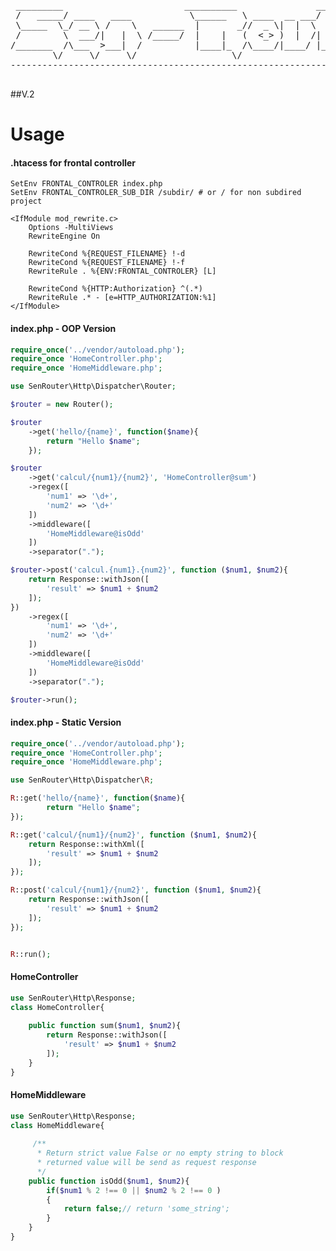 
<pre>
    
 _________                       __________               __                
 /   _____/ ____   ____           \______   \ ____  __ ___/  |_  ___________ 
 \_____  \_/ __ \ /    \   ______  |       _//  _ \|  |  \   __\/ __ \_  __ \
 /        \  ___/|   |  \ /_____/  |    |   (  <_> )  |  /|  | \  ___/|  | \/
/_______  /\___  >___|  /          |____|_  /\____/|____/ |__|  \___  >__|   
        \/     \/     \/                  \/                        \/    
------------------------------------------------------------------------------ 

</pre>
##V.2
# Usage

#### .htacess for frontal controller
``` .htaccess
SetEnv FRONTAL_CONTROLER index.php
SetEnv FRONTAL_CONTROLER_SUB_DIR /subdir/ # or / for non subdired project

<IfModule mod_rewrite.c>
    Options -MultiViews
    RewriteEngine On

    RewriteCond %{REQUEST_FILENAME} !-d
    RewriteCond %{REQUEST_FILENAME} !-f
    RewriteRule . %{ENV:FRONTAL_CONTROLER} [L]

    RewriteCond %{HTTP:Authorization} ^(.*)
    RewriteRule .* - [e=HTTP_AUTHORIZATION:%1]
</IfModule>
```


#### index.php - OOP Version

```php
require_once('../vendor/autoload.php');
require_once 'HomeController.php';
require_once 'HomeMiddleware.php';

use SenRouter\Http\Dispatcher\Router;

$router = new Router();

$router
    ->get('hello/{name}', function($name){
	    return "Hello $name";
	});

$router
    ->get('calcul/{num1}/{num2}', 'HomeController@sum')
    ->regex([
        'num1' => '\d+',
        'num2' => '\d+'
    ])
    ->middleware([
        'HomeMiddleware@isOdd'
    ])
    ->separator(".");

$router->post('calcul.{num1}.{num2}', function ($num1, $num2){
    return Response::withJson([
        'result' => $num1 + $num2
    ]);
})
    ->regex([
        'num1' => '\d+',
        'num2' => '\d+'
    ])
    ->middleware([
        'HomeMiddleware@isOdd'
    ])
    ->separator(".");

$router->run();

```

#### index.php - Static Version

```php
require_once('../vendor/autoload.php');
require_once 'HomeController.php';
require_once 'HomeMiddleware.php';

use SenRouter\Http\Dispatcher\R;

R::get('hello/{name}', function($name){
	    return "Hello $name";
});

R::get('calcul/{num1}/{num2}', function ($num1, $num2){
    return Response::withXml([
        'result' => $num1 + $num2
    ]);
});

R::post('calcul/{num1}/{num2}', function ($num1, $num2){
    return Response::withJson([
        'result' => $num1 + $num2
    ]);
});


R::run();

```

#### HomeController

```php
use SenRouter\Http\Response;
class HomeController{
    
    public function sum($num1, $num2){
        return Response::withJson([
            'result' => $num1 + $num2
        ]);
    }
}

```

#### HomeMiddleware

```php
use SenRouter\Http\Response;
class HomeMiddleware{
    
     /**
      * Return strict value False or no empty string to block
      * returned value will be send as request response
      */
    public function isOdd($num1, $num2){
        if($num1 % 2 !== 0 || $num2 % 2 !== 0 )
        {
            return false;// return 'some_string';
        }
    }
}

```

